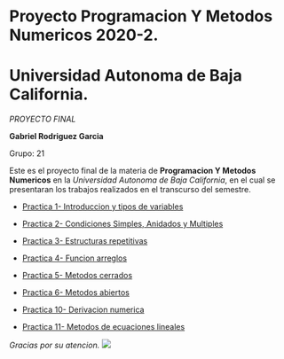 # Proyecto Programacion Y Metodos Numericos 2020-2.
# Universidad Autonoma de Baja California.

_PROYECTO FINAL_

**Gabriel Rodriguez Garcia** 

Grupo: 21

Este es el proyecto final de la materia de **Programacion Y Metodos Numericos** en la _Universidad Autonoma de Baja California_, en el cual se presentaran los trabajos realizados en el transcurso del semestre.  

* [Practica 1- Introduccion y tipos de variables](https://github.com/Gabriel-1234-RG/Proyecto_PYMN_Grupo-21_2020-2./tree/main/Practica%201)

* [Practica 2- Condiciones Simples, Anidados y Multiples](https://github.com/Gabriel-1234-RG/Proyecto_PYMN_Grupo-21_2020-2./tree/main/Practica%202)

* [Practica 3- Estructuras repetitivas](https://github.com/Gabriel-1234-RG/Proyecto_PYMN_Grupo-21_2020-2./tree/main/Practica%203)

* [Practica 4- Funcion arreglos](https://github.com/Gabriel-1234-RG/Proyecto_PYMN_Grupo-21_2020-2./commit/f66c9dbe1f5a94fbc4ab3ed52253aef3a2f65540)

* [Practica 5- Metodos cerrados](https://github.com/Gabriel-1234-RG/Proyecto_PYMN_Grupo-21_2020-2./commit/d7d83fd22b3556442d0d9a6aea254d0de11ee2bf)

* [Practica 6- Metodos abiertos](https://github.com/Gabriel-1234-RG/Proyecto_PYMN_Grupo-21_2020-2./commit/a9913138a3db6e795a4e96b1871bc66a8d20ee48)

* [Practica 10- Derivacion numerica](https://github.com/Gabriel-1234-RG/Proyecto_PYMN_Grupo-21_2020-2./commit/f8cd54d7aa4d3c642d99698f79291de322911c49)

* [Practica 11- Metodos de ecuaciones lineales](https://github.com/Gabriel-1234-RG/Proyecto_PYMN_Grupo-21_2020-2./tree/main/Practica%2011)

_Gracias por su atencion._
![](images/https://github.com/Gabriel-1234-RG/Proyecto_PYMN_Grupo-21_2020-2./blob/main/fondos%20animados2_zpsdbpvulbd.gif)

